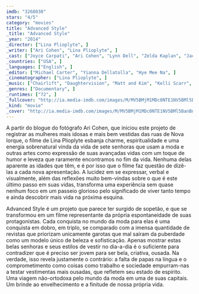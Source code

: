 ```yaml
---
imdb: "3268030"
stars: "4/5"
category: "movies"
title: "Advanced Style"
_title: "Advanced Style"
_year: "2014"
_director: ["Lina Plioplyte", ]
_writer: ["Ari Cohen", "Lina Plioplyte", ]
_cast: ["Joyce Carpati", "Ari Cohen", "Lynn Dell", "Zelda Kaplan", "Jacquie Murdock", "Debra Rapoport", "Tziporah Salamon", "Ilona Smithkin", ]
_countries: ["USA", ]
_languages: ["English", ]
_editor: ["Michael Carter", "Yianna Dellatolla", "Hye Mee Na", ]
_cinematographer: ["Lina Plioplyte", ]
_music: ["Chairlift", "Daughtervision", "Matt and Kim", "Kelli Scarr", "Swear and Shake", ]
_genres: ["Documentary", ]
_runtimes: ["72", ]
_fullcover: "http://ia.media-imdb.com/images/M/MV5BMjM1MDc0NTE1NV5BMl5BanBnXkFtZTgwNzY0ODMzMjE@.jpg"
_kind: "movie"
_cover: "http://ia.media-imdb.com/images/M/MV5BMjM1MDc0NTE1NV5BMl5BanBnXkFtZTgwNzY0ODMzMjE@._V1._SX93_SY140_.jpg"
---
```

A partir do blogue do fotógrafo Ari Cohen, que iniciou este projeto de registrar as mulheres mais idosas e mais bem vestidas das ruas de Nova Iorque, o filme de Lina Plioplyte esbanja charme, espiritualidade e uma energia sobrenatural vinda da vida de sete senhoras que usam a moda e outras artes como expressão de suas avançadas vidas com um toque de humor e leveza que raramente encontramos no fim da vida. Nenhuma delas aparente as idades que têm, e é por isso que o filme faz questão de dizê-las a cada nova apresentação. A lucidez em se expressar, verbal e visualmente, além das reflexões muito bem-vindas sobre o que é este último passo em suas vidas, transforma uma experiência sem quase nenhum foco em um passeio glorioso pelo significado de viver tanto tempo e ainda descobrir mais vida na próxima esquina.

Advanced Style é um projeto que parece ter surgido de sopetão, e que se transformou em um filme representante da própria espontaneidade de suas protagonistas. Cada conquista no mundo da moda para elas é uma conquista em dobro, em triplo, se comparado com a imensa quantidade de revistas que priorizam unicamente garotas que mal saíram da puberdade como um modelo único de beleza e sofisticação. Apenas mostrar estas belas senhoras e seus estilos de vestir no dia-a-dia é o suficiente para contradizer que é preciso ser jovem para ser bela, criativa, ousada. Na verdade, isso revela justamente o contrário: a falta de papas na língua e o comprometimento como coisas como trabalho e sociedade empurram-nas a testar vestimentas mais ousadas, que refletem seu estado de espírito. Uma viagem não-ortodoxa pelo mundo da moda em uma de suas capitais. Um brinde ao envelhecimento e a finitude de nossa própria vida.
